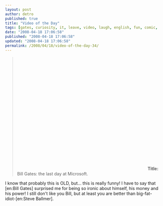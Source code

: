 ```yaml
---
layout: post
author: detro
published: true
title: "Video of the Day"
tags: [gates, curiosity, it, leave, video, laugh, english, fun, comic, microsoft]
date: "2008-04-18 17:06:58"
published: "2008-04-18 17:06:58"
updated: "2008-04-18 17:06:58"
permalink: /2008/04/18/video-of-the-day-34/
---
```


<blockquote><object width="425" height="373"><param name="movie" value="http://www.youtube.com/v/i1M-IafCor4&hl=en&border=1"></param><param name="wmode" value="transparent"></param><embed src="http://www.youtube.com/v/i1M-IafCor4&hl=en&border=1" type="application/x-shockwave-flash" wmode="transparent" width="425" height="373"></embed></object>
<strong>Title:</strong> Bill Gates: the last day at Microsoft.
</blockquote>

I know that probably this is OLD, but... this is really funny! I have to say that [en:Bill Gates] surprised me for being so ironic about himself, his money and his power!
I still don't like you Bill, but at least you are better than big-fat-idiot-[en:Steve Ballmer].
